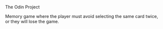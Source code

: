 The Odin Project

Memory game where the player must avoid selecting the same card twice, or they will lose the game.
